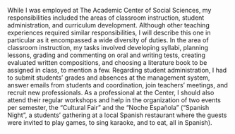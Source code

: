 While I was employed at The Academic Center of Social Sciences, my responsibilities included the areas of classroom instruction, student administration, and curriculum development. Although other teaching experiences required similar responsibilities, I will describe this one in particular as it encompassed a wide diversity of duties. In the area of classroom instruction, my tasks involved developing syllabi, planning lessons, grading and commenting on oral and writing tests, creating evaluated written compositions, and choosing a literature book to be assigned in class, to mention a few. Regarding student administration, I had to submit students’ grades and absences at the management system, answer emails from students and coordination, join teachers’ meetings, and recruit new professionals. As a professional at the Center, I should also attend their regular workshops and help in the organization of two events per semester, the “Cultural Fair” and the “Noche Española” (“Spanish Night”, a students’ gathering at a local Spanish restaurant where the guests were invited to play games, to sing karaoke, and to eat, all in Spanish). 
